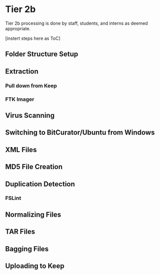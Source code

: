 # Tier 2b
Tier 2b processing is done by staff, students, and interns as deemed appropriate. 

[instert steps here as ToC]

## Folder Structure Setup


## Extraction 
### Pull down from Keep


### FTK Imager


## Virus Scanning


## Switching to BitCurator/Ubuntu from Windows


## XML Files


## MD5 File Creation


## Duplication Detection
### FSLint


## Normalizing Files


## TAR Files


## Bagging Files


## Uploading to Keep
